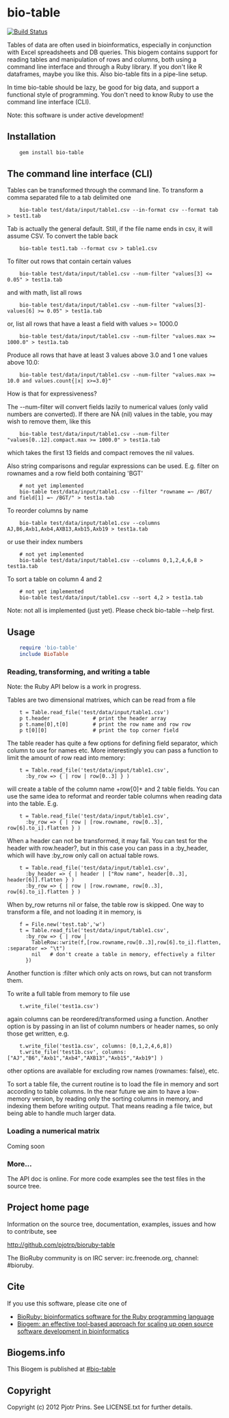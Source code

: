 # bio-table

[![Build Status](https://secure.travis-ci.org/pjotrp/bioruby-table.png)](http://travis-ci.org/pjotrp/bioruby-table)

Tables of data are often used in bioinformatics, especially in
conjunction with Excel spreadsheets and DB queries. This biogem
contains support for reading tables and manipulation of rows and
columns, both using a command line interface and through a Ruby
library. If you don't like R dataframes, maybe you like this. Also
bio-table fits in a pipe-line setup. 

In time bio-table should be lazy, be good for big data, and
support a functional style of programming. You don't need to know Ruby
to use the command line interface (CLI).

Note: this software is under active development!

## Installation

```sh
    gem install bio-table
```

## The command line interface (CLI)

Tables can be transformed through the command line. To transform a
comma separated file to a tab delimited one

```
    bio-table test/data/input/table1.csv --in-format csv --format tab > test1.tab
```

Tab is actually the general default. Still, if the file name ends in
csv, it will assume CSV. To convert the table back

```
    bio-table test1.tab --format csv > table1.csv
```

To filter out rows that contain certain values

```
    bio-table test/data/input/table1.csv --num-filter "values[3] <= 0.05" > test1a.tab
```

and with math, list all rows 

```
    bio-table test/data/input/table1.csv --num-filter "values[3]-values[6] >= 0.05" > test1a.tab
```

or, list all rows that have a least a field with values >= 1000.0

```
    bio-table test/data/input/table1.csv --num-filter "values.max >= 1000.0" > test1a.tab
```

Produce all rows that have at least 3 values above 3.0 and 1 one values
above 10.0:

```
    bio-table test/data/input/table1.csv --num-filter "values.max >= 10.0 and values.count{|x| x>=3.0}"
```

How is that for expressiveness?

The --num-filter will convert fields lazily to numerical values (only
valid numbers are converted). If there are NA (nil) values in the table, you
may wish to remove them, like this

```
    bio-table test/data/input/table1.csv --num-filter "values[0..12].compact.max >= 1000.0" > test1a.tab
```

which takes the first 13 fields and compact removes the nil values.

Also string comparisons and regular expressions can be used. E.g.
filter on rownames and a row field both containing 'BGT'

```
    # not yet implemented
    bio-table test/data/input/table1.csv --filter "rowname =~ /BGT/ and field[1] =~ /BGT/" > test1a.tab
```

To reorder columns by name

```
    bio-table test/data/input/table1.csv --columns AJ,B6,Axb1,Axb4,AXB13,Axb15,Axb19 > test1a.tab
```

or use their index numbers

```
    # not yet implemented
    bio-table test/data/input/table1.csv --columns 0,1,2,4,6,8 > test1a.tab
```

To sort a table on column 4 and 2

```
    # not yet implemented
    bio-table test/data/input/table1.csv --sort 4,2 > test1a.tab
```

Note: not all is implemented (just yet). Please check bio-table --help first.

## Usage

```ruby
    require 'bio-table'
    include BioTable
```

### Reading, transforming, and writing a table

Note: the Ruby API below is a work in progress.

Tables are two dimensional matrixes, which can be read from a file

```
    t = Table.read_file('test/data/input/table1.csv')
    p t.header              # print the header array
    p t.name[0],t[0]        # print the row name and row row
    p t[0][0]               # print the top corner field
```

The table reader has quite a few options for defining field separator,
which column to use for names etc. More interestingly you can pass a
function to limit the amount of row read into memory:

```
    t = Table.read_file('test/data/input/table1.csv',
      :by_row => { | row | row[0..3] } )
```

will create a table of the column name +row[0]+ and 2 table fields. You can use
the same idea to reformat and reorder table columns when reading data
into the table. E.g.

```
    t = Table.read_file('test/data/input/table1.csv',
      :by_row => { | row | [row.rowname, row[0..3], row[6].to_i].flatten } )
```

When a header can not be transformed, it may fail. You can test for
the header with row.header?, but in this case you
can pass in a :by_header, which will have :by_row only call on
actual table rows.

```
    t = Table.read_file('test/data/input/table1.csv',
      :by_header => { | header | ["Row name", header[0..3], header[6]].flatten } )
      :by_row => { | row | [row.rowname, row[0..3], row[6].to_i].flatten } )
```

When by_row returns nil or false, the table row is skipped. One way to
transform a file, and not loading it in memory, is

```
    f = File.new('test.tab','w')
    t = Table.read_file('test/data/input/table1.csv', 
      :by_row => { | row | 
        TableRow::write(f,[row.rowname,row[0..3],row[6].to_i].flatten, :separator => "\t") 
        nil   # don't create a table in memory, effectively a filter
      })
```

Another function is :filter which only acts on rows, but can not
transform them.

To write a full table from memory to file use

```
    t.write_file('test1a.csv')
```

again columns can be reordered/transformed using a function. Another
option is by passing in an list of column numbers or header names, so
only those get written, e.g.

```
    t.write_file('test1a.csv', columns: [0,1,2,4,6,8])
    t.write_file('test1b.csv', columns: ["AJ","B6","Axb1","Axb4","AXB13","Axb15","Axb19"] )
```

other options are available for excluding row names (rownames: false), etc.

To sort a table file, the current routine is to load the file in
memory and sort according to table columns. In the near future we aim
to have a low-memory version, by reading only the sorting columns in
memory, and indexing them before writing output. That means reading a
file twice, but being able to handle much larger data.

### Loading a numerical matrix

Coming soon

### More...

The API doc is online. For more code examples see the test files in
the source tree.

       
## Project home page

Information on the source tree, documentation, examples, issues and
how to contribute, see

  http://github.com/pjotrp/bioruby-table

The BioRuby community is on IRC server: irc.freenode.org, channel: #bioruby.

## Cite

If you use this software, please cite one of
  
* [BioRuby: bioinformatics software for the Ruby programming language](http://dx.doi.org/10.1093/bioinformatics/btq475)
* [Biogem: an effective tool-based approach for scaling up open source software development in bioinformatics](http://dx.doi.org/10.1093/bioinformatics/bts080)

## Biogems.info

This Biogem is published at [#bio-table](http://biogems.info/index.html)

## Copyright

Copyright (c) 2012 Pjotr Prins. See LICENSE.txt for further details.

